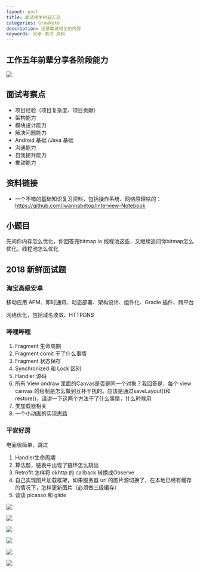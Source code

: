 ```yaml
---
layout: post
title: 面试相关内容汇总
categories: GrowNote
description: 记录面试相关的内容
keywords: 安卓 面试 资料
---
```


## 工作五年前辈分享各阶段能力

![](http://oqg4nua5z.bkt.clouddn.com/%E8%A7%84%E5%88%920.jpeg)

## 面试考察点

- 项目经验（项目复杂度、项目贡献） 
- 架构能力 
- 模块设计能力 
- 解决问题能力 
- Android 基础 /Java 基础 
- 沟通能力 
- 自我提升能力 
- 推动能力 

## 资料链接

- 一个不错的基础知识复习资料，包括操作系统、网络原理啥的：https://github.com/iwannabetop/Interview-Notebook

## 小题目

先问你内存怎么优化，你回答完bitmap io 线程池这些，又继续追问你bitmap怎么优化，线程池怎么优化

## 2018 新鲜面试题

### 淘宝高级安卓

移动应用 APM、即时通讯、动态部署、架构设计、组件化、Gradle 插件、跨平台

网络优化，包括域名收敛、HTTPDNS

### 哔哩哔哩

1. Fragment 生命周期
2. Fragment comit 干了什么事情
3. Fragment 状态保存
4. Synchronized 和 Lock 区别
5. Handler 源码
6. 所有 View ondraw 里面的Canvas是否是同一个对象？我回答是，每个 view canvas 的绘制是怎么做到互补干扰的。应该是通过saveLayout()和 restore()，请讲一下这两个方法干了什么事情，什么时候用
7. 类加载器相关
8. 一个小动画的实现思路

### 平安好房

电面很简单，跳过

1. Handler生命周期
2. 算法题，链表中出现了链环怎么跳出
3. Retrofit 怎样将 okhttp 的 callback 转换成Observe
4. 自己实现图片加载框架，如果服务器 url 的图片源切换了，在本地已经有缓存的情况下，怎样更新图片（必须做三级缓存）
5. 谈谈 picasso 和 glide

![](http://oqg4nua5z.bkt.clouddn.com/%E9%9D%A2%E8%AF%95%E9%A2%981.jpeg)


![](http://oqg4nua5z.bkt.clouddn.com/%E9%9D%A2%E8%AF%95%E9%A2%982.jpeg)

![](http://oqg4nua5z.bkt.clouddn.com/%E9%9D%A2%E8%AF%95%E9%A2%983.jpeg)

![](http://oqg4nua5z.bkt.clouddn.com/%E9%9D%A2%E8%AF%95%E9%A2%984.jpeg)


![](http://oqg4nua5z.bkt.clouddn.com/blog/%E9%9D%A2%E8%AF%95.jpeg)

![](http://ww1.sinaimg.cn/large/b1aad299gy1ft4ob60luzj20ku3k44p7.jpg)